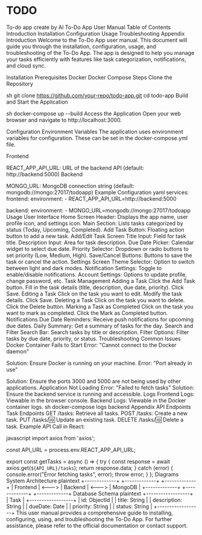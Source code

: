 # TODO
To-do app create by AI
To-Do App User Manual
Table of Contents
Introduction
Installation
Configuration
Usage
Troubleshooting
Appendix
Introduction
Welcome to the To-Do App user manual. This document will guide you through the installation, configuration, usage, and troubleshooting of the To-Do App. The app is designed to help you manage your tasks efficiently with features like task categorization, notifications, and cloud sync.

Installation
Prerequisites
Docker
Docker Compose
Steps
Clone the Repository

sh
git clone https://github.com/your-repo/todo-app.git
cd todo-app
Build and Start the Application

sh
docker-compose up --build
Access the Application Open your web browser and navigate to http://localhost:3000.

Configuration
Environment Variables
The application uses environment variables for configuration. These can be set in the docker-compose.yml file.

Frontend

REACT_APP_API_URL: URL of the backend API (default: http://backend:5000)
Backend

MONGO_URL: MongoDB connection string (default: mongodb://mongo:27017/todoapp)
Example Configuration
yaml
services:
  frontend:
    environment:
      - REACT_APP_API_URL=http://backend:5000

  backend:
    environment:
      - MONGO_URL=mongodb://mongo:27017/todoapp
Usage
User Interface
Home Screen
Header: Displays the app name, user profile icon, and settings icon.
Main Section: Lists tasks categorized by status (Today, Upcoming, Completed).
Add Task Button: Floating action button to add a new task.
Add/Edit Task Screen
Title Input: Field for task title.
Description Input: Area for task description.
Due Date Picker: Calendar widget to select due date.
Priority Selector: Dropdown or radio buttons to set priority (Low, Medium, High).
Save/Cancel Buttons: Buttons to save the task or cancel the action.
Settings Screen
Theme Selector: Option to switch between light and dark modes.
Notification Settings: Toggle to enable/disable notifications.
Account Settings: Options to update profile, change password, etc.
Task Management
Adding a Task
Click the Add Task button.
Fill in the task details (title, description, due date, priority).
Click Save.
Editing a Task
Click on the task you want to edit.
Modify the task details.
Click Save.
Deleting a Task
Click on the task you want to delete.
Click the Delete button.
Marking a Task as Completed
Click on the task you want to mark as completed.
Click the Mark as Completed button.
Notifications
Due Date Reminders: Receive push notifications for upcoming due dates.
Daily Summary: Get a summary of tasks for the day.
Search and Filter
Search Bar: Search tasks by title or description.
Filter Options: Filter tasks by due date, priority, or status.
Troubleshooting
Common Issues
Docker Container Fails to Start
Error: "Cannot connect to the Docker daemon"

Solution: Ensure Docker is running on your machine.
Error: "Port already in use"

Solution: Ensure the ports 3000 and 5000 are not being used by other applications.
Application Not Loading
Error: "Failed to fetch tasks"
Solution: Ensure the backend service is running and accessible.
Logs
Frontend Logs: Viewable in the browser console.
Backend Logs: Viewable in the Docker container logs.
sh
docker-compose logs backend
Appendix
API Endpoints
Task Endpoints
GET /tasks: Retrieve all tasks.
POST /tasks: Create a new task.
PUT /tasks/:id: Update an existing task.
DELETE /tasks/:id: Delete a task.
Example API Call in React:

javascript
import axios from 'axios';

const API_URL = process.env.REACT_APP_API_URL;

export const getTasks = async () => {
  try {
    const response = await axios.get(`${API_URL}/tasks`);
    return response.data;
  } catch (error) {
    console.error("Error fetching tasks", error);
    throw error;
  }
};
Diagrams
System Architecture
plaintext
+-------------+       +-------------+       +-------------+
|   Frontend  | <---> |   Backend   | <---> |   MongoDB   |
+-------------+       +-------------+       +-------------+
Database Schema
plaintext
+------------------+
|      Task        |
+------------------+
| id: ObjectId     |
| title: String    |
| description: String |
| dueDate: Date    |
| priority: String |
| status: String   |
+------------------+
This user manual provides a comprehensive guide to installing, configuring, using, and troubleshooting the To-Do App. For further assistance, please refer to the official documentation or contact support.
